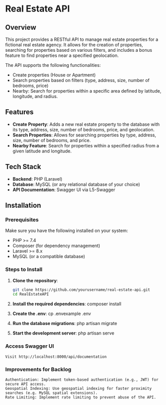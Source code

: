 # Real Estate API

## Overview

This project provides a RESTful API to manage real estate properties for a fictional real estate agency. It allows for the creation of properties, searching for properties based on various filters, and includes a bonus feature to find properties near a specified geolocation.

The API supports the following functionalities:
- Create properties (House or Apartment)
- Search properties based on filters (type, address, size, number of bedrooms, price)
- Nearby: Search for properties within a specific area defined by latitude, longitude, and radius.

## Features

- **Create Property**: Adds a new real estate property to the database with its type, address, size, number of bedrooms, price, and geolocation.
- **Search Properties**: Allows for searching properties by type, address, size, number of bedrooms, and price.
- **Nearby Feature**: Search for properties within a specified radius from a given latitude and longitude.

## Tech Stack

- **Backend**: PHP (Laravel)
- **Database**: MySQL (or any relational database of your choice)
- **API Documentation**: Swagger UI via L5-Swagger

## Installation

### Prerequisites

Make sure you have the following installed on your system:
- PHP >= 7.4
- Composer (for dependency management)
- Laravel >= 8.x
- MySQL (or a compatible database)

### Steps to Install

1. **Clone the repository**:
   ```bash
   git clone https://github.com/yourusername/real-estate-api.git
   cd RealEstateAPI
2. **Install the required dependencies**:
    composer install
3. **Create the .env**:
    cp .envexample .env
4. **Run the database migrations**:
    php artisan migrate

5. **Start the development server**:
    php artisan serve

### Access Swagger UI

    Visit http://localhost:8000/api/documentation

### Improvements for Backlog
    Authentication: Implement token-based authentication (e.g., JWT) for secure API access.
    Geospatial Indexing: Use geospatial indexing for faster proximity searches (e.g. MySQL spatial extensions).
    Rate Limiting: Implement rate limiting to prevent abuse of the API.


